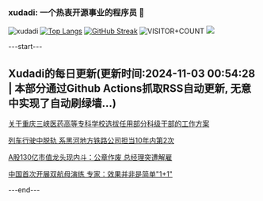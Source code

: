 ### xudadi: 一个热衷开源事业的程序员 👋

![xudadi](https://github-readme-stats-git-masterorgs-github-readme-stats-team.vercel.app/api?username=xudadi)
[![Top Langs](https://github-readme-stats.vercel.app/api/top-langs/?username=xudadi)](https://github.com/anuraghazra/github-readme-stats)
[![GitHub Streak](https://streak-stats.demolab.com?user=xudadi&locale=zh_Hans)](https://git.io/streak-stats)
![VISITOR+COUNT](https://komarev.com/ghpvc/?username=xudadi&label=VISITOR+COUNT)
![](https://raw.githubusercontent.com/xudadi/xudadi/main/assets/github-contribution-grid-snake.svg)


---start---

## Xudadi的每日更新(更新时间:2024-11-03 00:54:28 | 本部分通过Github Actions抓取RSS自动更新, 无意中实现了自动刷绿墙...)

[关于重庆三峡医药高等专科学校选拔任用部分科级干部的工作方案](https://www.gongkaoleida.com/article/2179815)

[列车行驶中脱轨 系黑河地方铁路公司担当10年内第2次](https://m.163.com/news/article/JG06D9MQ05199NHJ.html)

[A股130亿市值龙头现内斗：公章作废 总经理突遭解雇](https://m.163.com/news/article/JG08OE4C0512B07B.html)

[中国首次开展双航母演练 专家：效果并非是简单"1+1"](https://m.163.com/news/article/JFTTTVVE0514R9P4.html)

---end---
